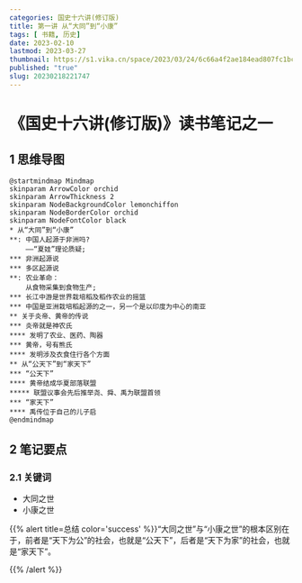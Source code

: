 ```yaml
---
categories: 国史十六讲(修订版)
title: 第一讲 从“大同”到“小康”
tags: [ 书籍, 历史]
date: 2023-02-10
lastmod: 2023-03-27 
thumbnail: https://s1.vika.cn/space/2023/03/24/6c66a4f2ae184ead807fc1bc4555091a?attname=v2-a8acdeb786ba04cdf7baa93dc79f19af_r.jpg
published: "true"
slug: 20230218221747
---
```


# 《国史十六讲(修订版)》读书笔记之一
## 1 思维导图

```plantuml
@startmindmap Mindmap
skinparam ArrowColor orchid
skinparam ArrowThickness 2
skinparam NodeBackgroundColor lemonchiffon
skinparam NodeBorderColor orchid
skinparam NodeFontColor black
* 从“大同”到“小康”
**: 中国人起源于非洲吗?
    ——“夏娃”理论质疑;
*** 非洲起源说
*** 多区起源说
**: 农业革命：
    从食物采集到食物生产;
*** 长江中游是世界栽培稻及稻作农业的摇篮
*** 中国是亚洲栽培稻起源的之一，另一个是以印度为中心的南亚
** 关于炎帝、黄帝的传说
*** 炎帝就是神农氏
**** 发明了农业、医药、陶器
*** 黄帝，号有熊氏
**** 发明涉及衣食住行各个方面
** 从“公天下”到“家天下”
*** “公天下”
**** 黄帝结成华夏部落联盟
***** 联盟议事会先后推举尧、舜、禹为联盟首领
*** “家天下”
**** 禹传位于自己的儿子启
@endmindmap
```


## 2 笔记要点

 

### 2.1 关键词

- 大同之世
- 小康之世

 

{{% alert title=总结 color='success' %}}“大同之世”与“小康之世”的根本区别在于，前者是“天下为公”的社会，也就是“公天下”，后者是“天下为家”的社会，也就是“家天下”。

 {{% /alert %}}
